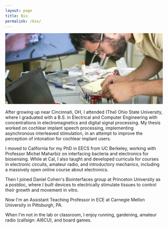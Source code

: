 ```yaml
---
layout: page
title: Bio
permalink: /bio/
---
```


<img src="/img/bio_banner.png" alt="Building a robot for online circuits course">


After growing up near Cincinnati, OH, I attended (The) Ohio State University, where I graduated with a B.S. in Electrical and Computer Engineering with concentrations in electromagnetics and digital signal processing.
My thesis worked on cochlear implant speech processing, implementing asynchronous interleaved stimulation, in an attempt to improve the perception of intonation for cochlear implant users.

I moved to California for my PhD in EECS from UC Berkeley, working with Professor Michel Maharbiz on interfacing bacteria and electronics for biosensing.
While at Cal, I also taught and developed curricula for courses in electronic circuits, amateur radio, and introductory mechanics, including a massively open online course about electronics.

Then I joined Daniel Cohen's Biointerfaces group at Princeton University as a postdoc, where I built devices to electrically stimulate tissues to control their growth and movement in vitro.

Now I'm an Assistant Teaching Professor in ECE at Carnegie Mellon University in Pittsburgh, PA.

When I'm not in the lab or classroom, I enjoy running, gardening, amateur radio (callsign: AI6CU), and board games.